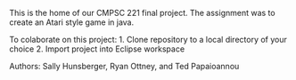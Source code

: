This is the home of our CMPSC 221 final project.
The assignment was to create an Atari style game in java.

To colaborate on this project:
    1. Clone repository to a local directory of your choice
    2. Import project into Eclipse workspace

Authors: Sally Hunsberger, Ryan Ottney, and Ted Papaioannou
